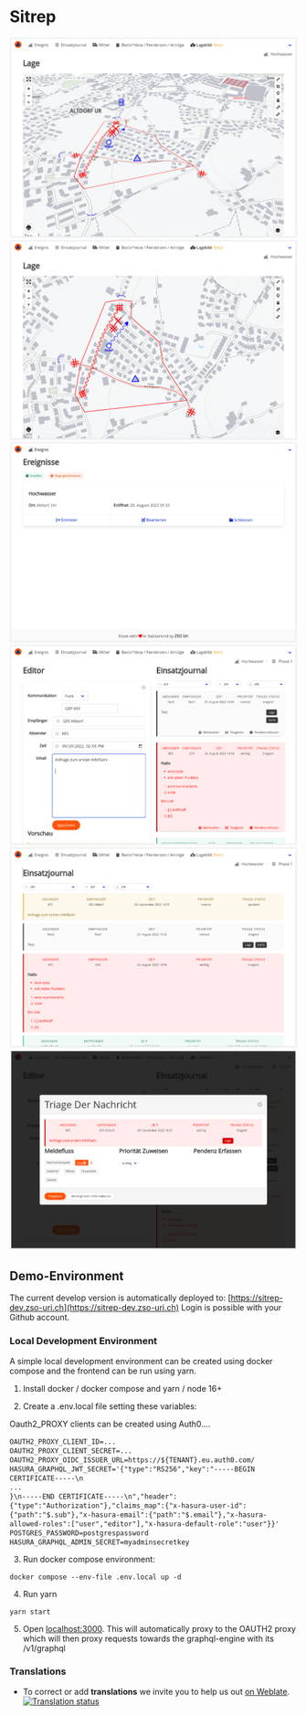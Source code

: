 # Sitrep
![Lage](docs/images/Lage1.png?raw=true "Lage")
![Lage2](docs/images/Lage2.png?raw=true "Lage2")
![Overview](docs/images/IncidentOverview.png?raw=true "Overview")
![Editor](docs/images/MessageEditor.png?raw=true "Message Editor")
![Feed](docs/images/JournalFeed.png?raw=true "Feed")
![Triage](docs/images/Triage.png?raw=true "Triage")

## Demo-Environment

The current develop version is automatically deployed to: [https://sitrep-dev.zso-uri.ch](https://sitrep-dev.zso-uri.ch)
Login is possible with your Github account.

### Local Development Environment

A simple local development environment can be created using docker compose and the frontend can be run using yarn.

1. Install docker / docker compose and yarn / node 16+

2. Create a .env.local file setting these variables:

Oauth2_PROXY clients can be created using Auth0....

```
OAUTH2_PROXY_CLIENT_ID=...
OAUTH2_PROXY_CLIENT_SECRET=...
OAUTH2_PROXY_OIDC_ISSUER_URL=https://${TENANT}.eu.auth0.com/
HASURA_GRAPHQL_JWT_SECRET='{"type":"RS256","key":"-----BEGIN CERTIFICATE-----\n
...
}\n-----END CERTIFICATE-----\n","header":{"type":"Authorization"},"claims_map":{"x-hasura-user-id":{"path":"$.sub"},"x-hasura-email":{"path":"$.email"},"x-hasura-allowed-roles":["user","editor"],"x-hasura-default-role":"user"}}'
POSTGRES_PASSWORD=postgrespassword
HASURA_GRAPHQL_ADMIN_SECRET=myadminsecretkey
```

3. Run docker compose environment:

```
docker compose --env-file .env.local up -d
```

4. Run yarn

```
yarn start
```

5. Open [localhost:3000](http://localhost:3000/). This will automatically proxy to the OAUTH2 proxy which will then proxy requests towards the graphql-engine with its /v1/graphql


### Translations

* To correct or add **translations** we invite you to help us out [on Weblate](https://hosted.weblate.org/projects/sitrep).<br>
[![Translation status](https://hosted.weblate.org/widgets/sitrep/-/287x66-grey.png)](https://hosted.weblate.org/engage/sitrep/)